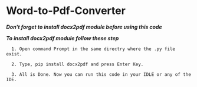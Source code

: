 # Word-to-Pdf-Converter

***Don't forget to install docx2pdf module before using this code***

***To install docx2pdf module follow these step***

      1. Open command Prompt in the same directry where the .py file exist.
      
      2. Type, pip install docx2pdf and press Enter Key.
      
      3. All is Done. Now you can run this code in your IDLE or any of the IDE.
